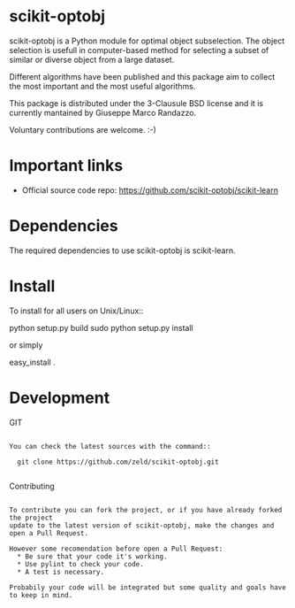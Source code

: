 scikit-optobj
=============

scikit-optobj is a Python module for optimal object subselection.
The object selection is usefull in computer-based method 
for selecting a subset of similar or diverse object from a large dataset.

Different algorithms have been published and this package aim to collect 
the most important and the most useful algorithms.

This package is distributed under the 3-Clausule BSD license 
and it is currently mantained by Giuseppe Marco Randazzo. 

Voluntary contributions are welcome. :-)

Important links
===============

- Official source code repo: https://github.com/scikit-optobj/scikit-learn

Dependencies
============

The required dependencies to use scikit-optobj is scikit-learn.


Install
=======

To install for all users on Unix/Linux::

  python setup.py build
  sudo python setup.py install

or simply

  easy_install .

Development
===========

GIT
~~~

You can check the latest sources with the command::

  git clone https://github.com/zeld/scikit-optobj.git
  
~~~

Contributing
~~~~~~~~~~~~~

To contribute you can fork the project, or if you have already forked the project
update to the latest version of scikit-optobj, make the changes and open a Pull Request.

However some recomendation before open a Pull Request:
  * Be sure that your code it's working.
  * Use pylint to check your code.
  * A test is necessary.
  
Probabily your code will be integrated but some quality and goals have to keep in mind.
